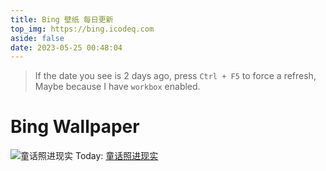 ```yaml
---
title: Bing 壁纸 每日更新
top_img: https://bing.icodeq.com
aside: false
date: 2023-05-25 00:48:04
---
```

> If the date you see is 2 days ago, press `Ctrl + F5` to force a refresh, Maybe because I have `workbox` enabled.
# Bing Wallpaper
<!--2023-05-25 00:48:44-->
![童话照进现实](https://www.bing.com/th?id=OHR.SaksunFaroe_ZH-CN7150180006_UHD.jpg&w=1920) Today: [童话照进现实](https://www.bing.com/th?id=OHR.SaksunFaroe_ZH-CN7150180006_UHD.jpg)

